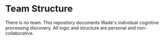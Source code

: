 # Team Structure

There is no team. This repository documents Wade's individual cognitive processing discovery. All logic and structure are personal and non-collaborative.
